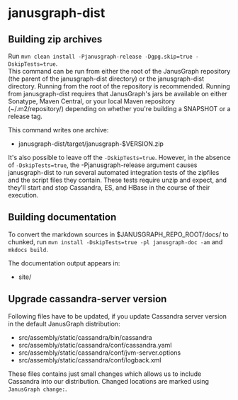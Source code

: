 # janusgraph-dist

## Building zip archives

Run `mvn clean install -Pjanusgraph-release -Dgpg.skip=true -DskipTests=true`.  
This command can be run from either the root of the JanusGraph repository 
(the parent of the janusgraph-dist directory) or the janusgraph-dist directory.
Running from the root of the repository is recommended.  Running from 
janusgraph-dist requires that JanusGraph's jars be available on either 
Sonatype, Maven Central, or your local Maven repository (~/.m2/repository/)
depending on whether you're building a SNAPSHOT or a release tag.

This command writes one archive:

* janusgraph-dist/target/janusgraph-$VERSION.zip

It's also possible to leave off the `-DskipTests=true`.  However, in
the absence of `-DskipTests=true`, the -Pjanusgraph-release argument
causes janusgraph-dist to run several automated integration tests of the
zipfiles and the script files they contain.  These tests require unzip
and expect, and they'll start and stop Cassandra, ES, and HBase in the
course of their execution.

## Building documentation

To convert the markdown sources in $JANUSGRAPH_REPO_ROOT/docs/ to chunked, 
run `mvn install -DskipTests=true -pl janusgraph-doc -am` and `mkdocs build`.

The documentation output appears in:

* site/

## Upgrade cassandra-server version 

Following files have to be updated, if you update Cassandra server version 
in the default JanusGraph distribution:

  * src/assembly/static/cassandra/bin/cassandra
  * src/assembly/static/cassandra/conf/cassandra.yaml
  * src/assembly/static/cassandra/conf/jvm-server.options
  * src/assembly/static/cassandra/conf/logback.xml

These files contains just small changes which allows us to include Cassandra 
into our distribution. Changed locations are marked using 
`JanusGraph change:`.
